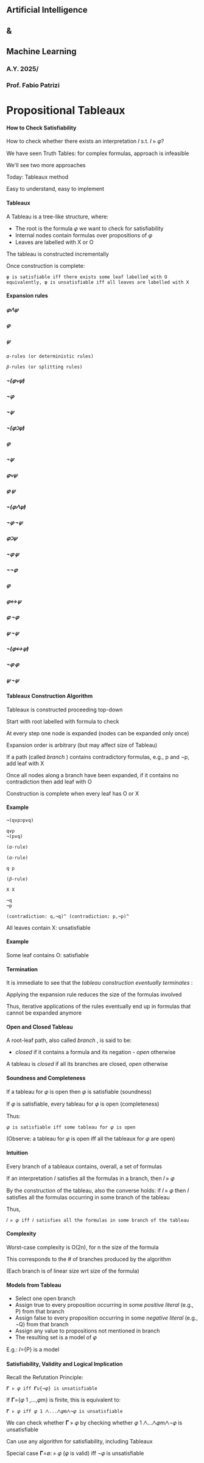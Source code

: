 ## Artificial Intelligence

## &

## Machine Learning

### A.Y. 2025/

### Prof. Fabio Patrizi


# Propositional Tableaux


#### How to Check Satisfiability

How to check whether there exists an interpretation 𝐼 s.t. 𝐼 ⊧ 𝜑?

We have seen Truth Tables: for complex formulas, approach is infeasible

We'll see two more approaches

Today: Tableaux method

Easy to understand, easy to implement


#### Tableaux

A Tableau is a tree-like structure, where:

- The root is the formula 𝜑 we want to check for satisfiability
- Internal nodes contain formulas over propositions of 𝜑
- Leaves are labelled with X or O

The tableau is constructed incrementally

Once construction is complete:

```
φ is satisfiable iff there exists some leaf labelled with O
equivalently, φ is unsatisfiable iff all leaves are labelled with X
```

#### Expansion rules

##### 𝜑⋀𝜓

##### 𝜑

##### 𝜓

```
𝛼-rules (or deterministic rules)
```
```
𝛽-rules (or splitting rules)
```
##### ¬(𝜑∨𝜓)

##### ¬𝜑

##### ¬𝜓

##### ¬(𝜑⊃𝜓)

##### 𝜑

##### ¬𝜓

##### 𝜑∨𝜓

##### 𝜑 𝜓

##### ¬(𝜑⋀𝜓)

##### ¬𝜑 ¬𝜓

##### 𝜑⊃𝜓

##### ¬𝜑 𝜓

##### ¬¬𝜑

##### 𝜑

##### 𝜑↔𝜓

##### 𝜑 ¬𝜑

##### 𝜓 ¬𝜓

##### ¬(𝜑↔𝜓)

##### ¬𝜑 𝜑

##### 𝜓 ¬𝜓


#### Tableaux Construction Algorithm

Tableaux is constructed proceeding top-down

Start with root labelled with formula to check

At every step one node is expanded (nodes can be expanded only once)

Expansion order is arbitrary (but may affect size of Tableau)

If a path (called _branch_ ) contains contradictory formulas, e.g., p and ¬p, add leaf with X

Once all nodes along a branch have been expanded, if it contains no contradiction then
add leaf with O

Construction is complete when every leaf has O or X


#### Example

```
¬(q∨p⊃p∨q)
```
```
q∨p
¬(p∨q)
```
```
(𝛼-rule)
```
```
(𝛼-rule)
```
```
q p
```
```
(𝛽-rule)
```
```
X X
```
```
¬q
¬p
```
```
(contradiction: q,¬q)^ (contradiction: p,¬p)^
```
All leaves contain X:
unsatisfiable


#### Example

Some leaf contains O:
satisfiable


#### Termination

It is immediate to see that the _tableau construction eventually terminates_ :

Applying the expansion rule reduces the size of the formulas involved

Thus, iterative applications of the rules eventually end up in formulas that cannot
be expanded anymore


#### Open and Closed Tableau

A root-leaf path, also called _branch_ , is said to be:

- _closed_ if it contains a formula and its negation
_- open_ otherwise

A tableau is _closed_ if all its branches are closed, _open_ otherwise


#### Soundness and Completeness

If a tableau for 𝜑 is open then 𝜑 is satisfiable (soundness)

If 𝜑 is satisfiable, every tableau for 𝜑 is open (completeness)

Thus:

```
𝜑 is satisfiable iff some tableau for 𝜑 is open
```
(Observe: a tableau for 𝜑 is open iff all the tableaux for 𝜑 are open)


#### Intuition

Every branch of a tableaux contains, overall, a set of formulas

If an interpretation 𝐼 satisfies all the formulas in a branch, then 𝐼 ⊧ 𝜑

By the construction of the tableau, also the converse holds:
if 𝐼 ⊧ 𝜑 then 𝐼 satisfies all the formulas occurring in some branch of the tableau

Thus,

```
𝐼 ⊧ 𝜑 iff 𝐼 satisfies all the formulas in some branch of the tableau
```

#### Complexity

Worst-case complexity is O(2n), for n the size of the formula

This corresponds to the # of branches produced by the algorithm

(Each branch is of linear size wrt size of the formula)


#### Models from Tableau

- Select one open branch
- Assign true to every proposition occurring in some
    _positive literal_ (e.g., P) from that branch
- Assign false to every proposition occurring in some
    _negative literal_ (e.g., ¬Q) from that branch
- Assign any value to propositions not mentioned in
    branch
- The resulting set is a model of 𝜑

E.g.: 𝐼={P} is a model


#### Satisfiability, Validity and Logical Implication

Recall the Refutation Principle:

```
𝚪 ⊧ 𝜑 iff 𝚪∪{¬𝜑} is unsatisfiable
```
If 𝚪={𝜑 1 ,...,𝜑m} is finite, this is equivalent to:

```
𝚪 ⊧ 𝜑 iff 𝜑 1 ⋀...⋀𝜑m⋀¬𝜑 is unsatisfiable
```
We can check whether 𝚪 ⊧ 𝜑 by checking whether 𝜑 1 ⋀...⋀𝜑m⋀¬𝜑 is unsatisfiable

Can use any algorithm for satisfiability, including Tableaux

Special case 𝚪=∅: ⊧ 𝜑 (𝜑 is valid) iff ¬𝜑 is unsatisfiable


